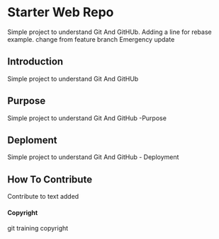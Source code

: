 # Starter Web Repo

Simple project to understand Git And GitHUb.
Adding a line for rebase example.
change from feature branch
Emergency update
## Introduction

Simple project to understand Git And GitHUb

## Purpose

Simple project to understand Git And GitHub -Purpose

## Deploment

Simple project to understand Git And GitHub - Deployment

## How To Contribute

Contribute to text added

#### Copyright

 git training   copyright